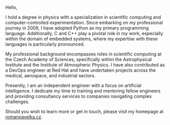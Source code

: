 Hello,

I hold a degree in physics with a specialization in scientific computing and computer-controlled experimentation. Since embarking on my professional journey in 2009, I have adopted Python as my primary programming language. Additionally, C and C++ play a pivotal role in my work, especially within the domain of embedded systems, where my expertise with these languages is particularly pronounced.

My professional background encompasses roles in scientific computing at the Czech Academy of Sciences, specifically within the Astrophysical Institute and the Institute of Atmospheric Physics. I have also contributed as a DevOps engineer at Red Hat and have undertaken projects across the medical, aerospace, and industrial sectors.

Presently, I am an independent engineer with a focus on artificial intelligence. I dedicate my time to training and mentoring fellow engineers and providing consultancy services to companies navigating complex challenges.

Should you wish to learn more or get in touch, please visit my homepage at [romanpavelka.cz](https://romanpavelka.cz).
